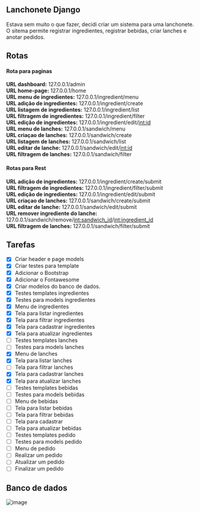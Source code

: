 ## Lanchonete Django
Estava sem muito o que fazer, decidi criar um sistema para uma lanchonete.  
O sitema permite registrar ingredientes, registrar bebidas, criar lanches e anotar pedidos.  

## Rotas
#### Rota para paginas
**URL dashboard:** 127.0.0.1/admin  
**URL home-page:**  127.0.0.1/home   
**URL menu de ingredientes:** 127.0.0.1/ingredient/menu  
**URL adição de ingredientes:**  127.0.0.1/ingredient/create  
**URL listagem de ingredientes:**  127.0.0.1/ingredient/list  
**URL filtragem de ingredientes:**  127.0.0.1/ingredient/filter  
**URL edição de ingredientes:**  127.0.0.1/ingredient/edit/<int:id>    
**URL menu de lanches:**  127.0.0.1/sandwich/menu  
**URL criaçao de lanches:** 127.0.0.1/sandwich/create  
**URL listagem de lanches:** 127.0.0.1/sandwich/list  
**URL editar de lanche:** 127.0.0.1/sandwich/edit/<int:id>    
**URL filtragem de lanches:**  127.0.0.1/sandwich/filter  
     


#### Rotas para Rest  
**URL adição de ingredientes:**  127.0.0.1/ingredient/create/submit  
**URL filtragem de ingredientes:**  127.0.0.1/ingredient/filter/submit  
**URL edição de ingredientes:**  127.0.0.1/ingredient/edit/submit  
**URL criaçao de lanches:** 127.0.0.1/sandwich/create/submit  
**URL editar de lanche:** 127.0.0.1/sandwich/edit/submit  
**URL remover ingrediente do lanche:** 127.0.0.1/sandwich/remove/<int:sandwich_id>/<int:ingredient_id>  
**URL filtragem de lanches:**  127.0.0.1/sandwich/filter/submit   



## Tarefas  
- [X] Criar header e page models  
- [X] Criar testes para template  
- [X] Adicionar o Bootstrap  
- [X] Adicionar o Fontawesome 
- [X] Criar modelos do banco de dados.  
- [X] Testes templates  ingredientes  
- [X] Testes para models ingredientes  
- [X] Menu de ingredientes  
- [X] Tela para listar ingredientes  
- [X] Tela para filtrar ingredientes  
- [X] Tela para cadastrar ingredientes  
- [X] Tela para atualizar ingredientes 
- [ ] Testes templates  lanches  
- [ ] Testes para models lanches  
- [X] Menu de lanches  
- [X] Tela para listar lanches  
- [ ] Tela para filtrar lanches  
- [X] Tela para cadastrar lanches  
- [X] Tela para atualizar lanches  
- [ ] Testes templates  bebidas  
- [ ] Testes para models bebidas  
- [ ] Menu de bebidas  
- [ ] Tela para listar bebidas  
- [ ] Tela para filtrar bebidas  
- [ ] Tela para cadastrar  
- [ ] Tela para atualizar bebidas  
- [ ] Testes templates  pedido  
- [ ] Testes para models pedido  
- [ ] Menu de pedido  
- [ ] Realizar um pedido  
- [ ] Atualizar um pedido  
- [ ] Finalizar um pedido     

## Banco de dados  

![image](https://user-images.githubusercontent.com/56879793/98428575-ec762300-2080-11eb-87cc-74fd8de9081f.png)
 
